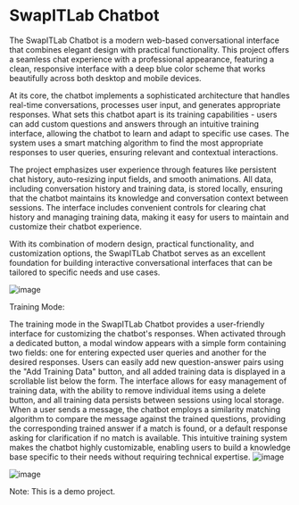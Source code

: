# SwapITLab Chatbot

The SwapITLab Chatbot is a modern web-based conversational interface that combines elegant design with practical functionality. This project offers a seamless chat experience with a professional appearance, featuring a clean, responsive interface with a deep blue color scheme that works beautifully across both desktop and mobile devices.

At its core, the chatbot implements a sophisticated architecture that handles real-time conversations, processes user input, and generates appropriate responses. What sets this chatbot apart is its training capabilities - users can add custom questions and answers through an intuitive training interface, allowing the chatbot to learn and adapt to specific use cases. The system uses a smart matching algorithm to find the most appropriate responses to user queries, ensuring relevant and contextual interactions.

The project emphasizes user experience through features like persistent chat history, auto-resizing input fields, and smooth animations. All data, including conversation history and training data, is stored locally, ensuring that the chatbot maintains its knowledge and conversation context between sessions. The interface includes convenient controls for clearing chat history and managing training data, making it easy for users to maintain and customize their chatbot experience.

With its combination of modern design, practical functionality, and customization options, the SwapITLab Chatbot serves as an excellent foundation for building interactive conversational interfaces that can be tailored to specific needs and use cases.

![image](https://github.com/user-attachments/assets/2e8c2fdf-089c-4a7e-8152-1ceab99e4560)

Training Mode:

The training mode in the SwapITLab Chatbot provides a user-friendly interface for customizing the chatbot's responses. When activated through a dedicated button, a modal window appears with a simple form containing two fields: one for entering expected user queries and another for the desired responses. Users can easily add new question-answer pairs using the "Add Training Data" button, and all added training data is displayed in a scrollable list below the form. The interface allows for easy management of training data, with the ability to remove individual items using a delete button, and all training data persists between sessions using local storage. When a user sends a message, the chatbot employs a similarity matching algorithm to compare the message against the trained questions, providing the corresponding trained answer if a match is found, or a default response asking for clarification if no match is available. This intuitive training system makes the chatbot highly customizable, enabling users to build a knowledge base specific to their needs without requiring technical expertise.
![image](https://github.com/user-attachments/assets/fe56fb5a-af15-4d8d-9fa7-063651f9b1ee)


![image](https://github.com/user-attachments/assets/ae05e0c2-aa27-46cc-b6f5-65a5ff3ad307)


Note: This is a demo project.
